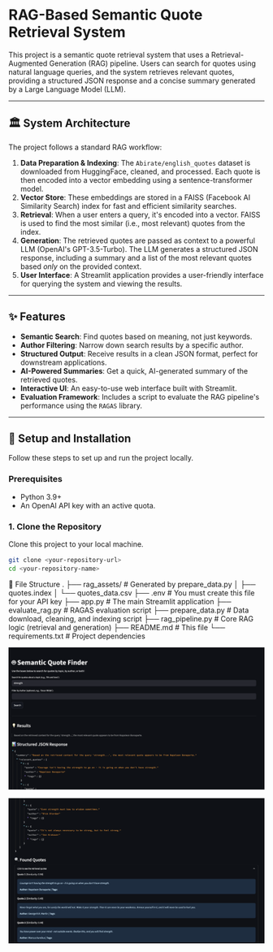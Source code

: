 # RAG-Based Semantic Quote Retrieval System

This project is a semantic quote retrieval system that uses a Retrieval-Augmented Generation (RAG) pipeline. Users can search for quotes using natural language queries, and the system retrieves relevant quotes, providing a structured JSON response and a concise summary generated by a Large Language Model (LLM).

---

## 🏛️ System Architecture

The project follows a standard RAG workflow:

1.  **Data Preparation & Indexing**: The `Abirate/english_quotes` dataset is downloaded from HuggingFace, cleaned, and processed. Each quote is then encoded into a vector embedding using a sentence-transformer model.
2.  **Vector Store**: These embeddings are stored in a FAISS (Facebook AI Similarity Search) index for fast and efficient similarity searches.
3.  **Retrieval**: When a user enters a query, it's encoded into a vector. FAISS is used to find the most similar (i.e., most relevant) quotes from the index.
4.  **Generation**: The retrieved quotes are passed as context to a powerful LLM (OpenAI's GPT-3.5-Turbo). The LLM generates a structured JSON response, including a summary and a list of the most relevant quotes based *only* on the provided context.
5.  **User Interface**: A Streamlit application provides a user-friendly interface for querying the system and viewing the results.

---

## ✨ Features

* **Semantic Search**: Find quotes based on meaning, not just keywords.
* **Author Filtering**: Narrow down search results by a specific author.
* **Structured Output**: Receive results in a clean JSON format, perfect for downstream applications.
* **AI-Powered Summaries**: Get a quick, AI-generated summary of the retrieved quotes.
* **Interactive UI**: An easy-to-use web interface built with Streamlit.
* **Evaluation Framework**: Includes a script to evaluate the RAG pipeline's performance using the `RAGAS` library.

---

## 🚀 Setup and Installation

Follow these steps to set up and run the project locally.

### Prerequisites

* Python 3.9+
* An OpenAI API key with an active quota.

### 1. Clone the Repository

Clone this project to your local machine.

```bash
git clone <your-repository-url>
cd <your-repository-name>

```


📂 File Structure
.
├── rag_assets/            # Generated by prepare_data.py
│   ├── quotes.index
│   └── quotes_data.csv
├── .env                   # You must create this file for your API key
├── app.py                 # The main Streamlit application
├── evaluate_rag.py        # RAGAS evaluation script
├── prepare_data.py        # Data download, cleaning, and indexing script
├── rag_pipeline.py        # Core RAG logic (retrieval and generation)
├── README.md              # This file
└── requirements.txt       # Project dependencies


![output showing](image.png)

![show the json file ](image-1.png)


